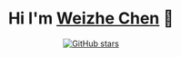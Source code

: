 <h1 align="center">Hi I'm <a href="https://star-night-rain.github.io/">Weizhe Chen</a> 👋</h1> 

<p align="center">
  <a href="https://github.com/star-night-rain">
    <img src="https://img.shields.io/badge/dynamic/json?logo=github&label=GitHub%20Stars&style=for-the-badge&query=%24.stars&url=https://api.github-star-counter.workers.dev/user/star-night-rain" alt="GitHub stars">
  </a>
</p>

